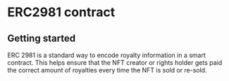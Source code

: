 # ERC2981 contract

## Getting started

ERC 2981 is a standard way to encode royalty information in a smart contract. This helps ensure that the NFT creator or rights holder gets paid the correct amount of royalties every time the NFT is sold or re-sold.
